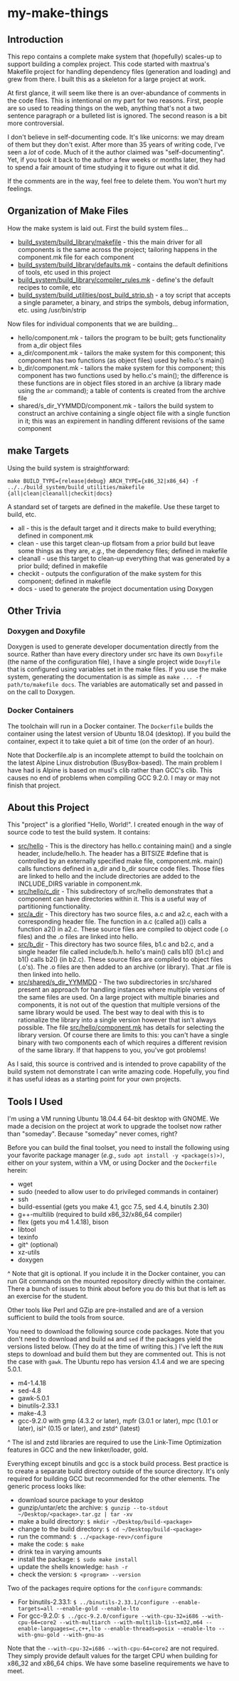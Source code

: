 # my-make-things

## Introduction

This repo contains a complete make system that (hopefully)
scales-up to support building a complex project. This code
started with maxtrua's Makefile project for handling dependency
files (generation and loading) and grew from there. I built this
as a skeleton for a large project at work.

At first glance, it will seem like there is an over-abundance of
comments in the code files. This is intentional on my part for
two reasons. First, people are so used to reading things on the
web, anything that's not a two sentence paragraph or a bulleted
list is ignored.  The second reason is a bit more controversial.

I don't believe in self-documenting code. It's like unicorns: we may
dream of them but they don't exist. After more than 35 years of
writing code, I've seen a *lot* of code. Much of it the author
claimed was "self-documenting".  Yet, if you took it back to the
author a few weeks or months later, they had to spend a fair amount
of time studying it to figure out what it did.

If the comments are in the way, feel free to delete them. You won't
hurt my feelings.

## Organization of Make Files

How the make system is laid out. First the build system files...

* [build_system/build_library/makefile](https://github.com/neocliff/my-make-things/blob/master/build_system/build_library/makefile) -
this the main driver for
all components is the same across the project; tailoring happens
in the component.mk file for each component
* [build_system/build_library/defaults.mk](https://github.com/neocliff/my-make-things/blob/master/build_system/build_library/defaults.mk) -
contains the default definitions of tools, etc used in this project
* [build_system/build_library/compiler_rules.mk](https://github.com/neocliff/my-make-things/blob/master/build_system/build_library/compiler_rules.mk) - define's the
default recipes to comile, etc
* [build_system/build_utilities/post_build_strip.sh](https://github.com/neocliff/my-make-things/blob/master/build_system/build_utilities/post_build_strip.sh) -
a toy script that accepts a single parameter, a binary, and strips the symbols,
debug information, etc. using /usr/bin/strip

Now files for individual components that we are building...

* hello/component.mk - tailors the program to be built; gets
functionality from a_dir object files
* a_dir/component.mk - tailors the make system for this component;
this component has two functions (as object files) used by hello.c's
main()
* b_dir/component.mk - tailors the make system for this component;
this component has two functions used by hello.c's main(); the
difference is these functions are in object files stored in an
archive (a library made using the `ar` command); a table of contents
is created from the archive file
* shared/s_dir_YYMMDD/component.mk - tailors the build system to
construct an archive containing a single object file with a single
function in it; this was an expirement in handling different revisions
of the same component

## make Targets

Using the build system is straightforward:

`make BUILD_TYPE={release|debug} ARCH_TYPE={x86_32|x86_64}
-f ../../build_system/build_utilities/makefile
{all|clean|cleanall|checkit|docs}`

A standard set of targets are defined in the makefile. Use
these target to build, etc.

* all - this is the default target and it directs make to build
everything; defined in component.mk
* clean - use this target  clean-up flotsam from a prior build
but leave some things as they are, _e.g._, the dependency files;
defined in makefile
* cleanall - use this target to clean-up everything that was
generated by a prior build; defined in makefile
* checkit - outputs the configuration of the make system for
this component; defined in makefile
* docs - used to generate the project documentation using
Doxygen

## Other Trivia

### Doxygen and Doxyfile

Doxygen is used to generate developer documentation directly from the source.
Rather than have every directory under src have its own `Doxyfile` (the name
of the configuration file), I have a single project wide `Doxyfile` that is
configured using variables set in the make files. If you use the make system,
generating the documentation is as simple as `make ... -f path/to/makefile
docs`. The variables are automatically set and passed in on the call to
Doxygen.

### Docker Containers

The toolchain will run in a Docker container. The `Dockerfile` builds the container
using the latest version of Ubuntu 18.04 (desktop). If you build the container,
expect it to take quiet a bit of time (on the order of an hour).

Note that Dockerfile.alp is an incomplete attempt to build the toolchain on the
latest Alpine Linux distrobution (BusyBox-based). The main problem I have had is
Alpine is based on musl's clib rather than GCC's clib. This causes no end of
problems when compiling GCC 9.2.0. I may or may not finish that project.

## About this Project

This "project" is a glorified "Hello, World!". I created enough
in the way of source code to test the build system. It contains:

* [src/hello](https://github.com/neocliff/my-make-things/blob/master/src/hello) -
This is the directory has hello.c containing main()
and a single header, include/hello.h. The header has a BITSIZE #define
that is controlled by an externally specified make file, component.mk.
main() calls functions defined in a_dir and b_dir source code files.
Those files are linked to hello and the include directories are
added to the INCLUDE_DIRS variable in component.mk.
* [src/hello/c_dir](https://github.com/neocliff/my-make-things/blob/master/src/hello/c_dir) -
This subdirectory of src/hello demonstrates that
a component can have directories within it. This is a useful way of
partitioning functionality.
* [src/a_dir](https://github.com/neocliff/my-make-things/blob/master/src/a_dir) -
This directory has two source files, a.c and a2.c,
each with a corresponding header file. The function in a.c (called
a()) calls a function a2() in a2.c. These source files are compiled
to object code (.o files) and the .o files are linked into hello.
* [src/b_dir](https://github.com/neocliff/my-make-things/blob/master/src/b_dir) -
This directory has two source files, b1.c and b2.c,
and a single header file called include/b.h. hello's main() calls
b1() (b1.c) and b1() calls b2() (in b2.c). These source files
are compiled to object files (.o's). The .o files are then added
to an archive (or library). That .ar file is then linked into
hello.
* [src/shared/s_dir_YYMMDD](https://github.com/neocliff/my-make-things/blob/master/src/shared) -
The two subdirectories in src/shared present an
approach for handling instances where multiple versions of the same
files are used. On a large project with multiple binaries and
components, it is not out of the question that multiple versions
of the same library would be used. The best way to deal with this
is to rationalize the library into a single version however that isn't
always possible. The file [src/hello/component.mk](https://github.com/neocliff/my-make-things/blob/master/src/hello/component.mk)
has details for selecting the library version. Of course there are
limits to this: you can't have a single binary with two components
each of which requires a different revision of the same library.
If that happens to you, you've got problems!

As I said, this source is contrived and is intended to prove
capability of the build system not demonstrate I can write amazing
code. Hopefully, you find it has useful ideas as a starting point for
your own projects.

## Tools I Used

I'm using a VM running Ubuntu 18.04.4 64-bit desktop with GNOME. We made a
decision on the project at work to upgrade the toolset now rather than
"someday". Because "someday" never comes, right?

Before you can build the final toolset, you need to install the following using
your favorite package manager (_e.g._, `sudo apt install -y <package(s)>)`,
either on your system, within a VM, or using Docker and the `Dockerfile` herein:

* wget
* sudo (needed to allow user to do privileged commands in container)
* ssh
* build-essential (gets you make 4.1, gcc 7.5, sed 4.4, binutils 2.30)
* g++-multilib (required to build x86_32/x86_64 compiler)
* flex (gets you m4 1.4.18), bison
* libtool
* texinfo
* git^ (optional)
* xz-utils
* doxygen

^ Note that git is optional. If you include it in the Docker container, you can
run Git commands on the mounted repository directly within the container. There
a bunch of issues to think about before you do this but that is left as an
exercise for the student.

Other tools like Perl and GZip are pre-installed and are of a version sufficient
to build the tools from source.

You need to download the following source code packages. Note that you don't
need to download and build `m4` and `sed` if the packages yield the versions
listed below. (They do at the time of writing this.) I've left the `RUN` steps
to download and build them but they are commented out. This is not the case with
`gawk`. The Ubuntu repo has version 4.1.4 and we are specing 5.0.1.

* m4-1.4.18
* sed-4.8
* gawk-5.0.1
* binutils-2.33.1
* make-4.3
* gcc-9.2.0 with gmp (4.3.2 or later), mpfr (3.0.1 or later), mpc (1.0.1 or
later), isl^ (0.15 or later), and zstd^ (latest)

^ The isl and zstd libraries are required to use the Link-Time Optimization
features in GCC and the new linker/loader, gold.

Everything except binutils and gcc is a stock build process. Best practice is
to create a separate build directory outside of the source directory. It's only
required for building GCC but recommended for the other elements. The generic
process looks like:

* download source package to your desktop
* gunzip/untar/etc the archive: `$ gunzip --to-stdout ~/Desktop/<package>.tar.gz | tar -xv`
* make a build directory: `$ mkdir ~/Desktop/build-<package>`
* change to the build directory: `$ cd ~/Desktop/build-<package>`
* run the command: `$ ../<package-rev>/configure`
* make the code: `$ make`
* drink tea in varying amounts
* install the package: `$ sudo make install`
* update the shells knowledge: `hash -r`
* check the version: `$ <program> --version`

Two of the packages require options for the `configure` commands:

* For binutils-2.33.1: `$ ../binutils-2.33.1/configure --enable-targets=all
--enable-gold --enable-lto`
* For gcc-9.2.0: `$ ../gcc-9.2.0/configure --with-cpu-32=i686 --with-cpu-64=core2
--with-multiarch --with-multilib-list=m32,m64 --enable-languages=c,c++,lto
--enable-threads=posix --enable-lto --with-gnu-gold --with-gnu-as`

Note that the `--with-cpu-32=i686 --with-cpu-64=core2` are not required. They
simply provide default values for the target CPU when building for x86_32 and
x86_64 chips. We have some baseline requirements we have to meet.
